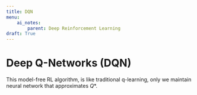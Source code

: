 ```yaml
---
title: DQN
menu:
    ai_notes:
        parent: Deep Reinforcement Learning
draft: True
---
```


# Deep Q-Networks (DQN)

This model-free RL algorithm, is like traditional q-learning, only we maintain neural network that approximates $Q*$. 


